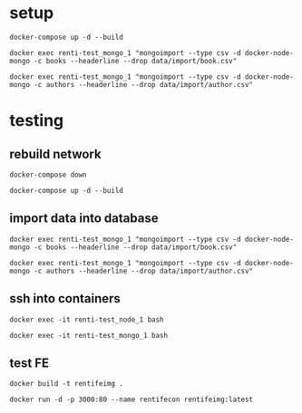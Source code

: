 # setup

`docker-compose up -d --build`

`docker exec renti-test_mongo_1 "mongoimport --type csv -d docker-node-mongo -c books --headerline --drop data/import/book.csv"`

`docker exec renti-test_mongo_1 "mongoimport --type csv -d docker-node-mongo -c authors --headerline --drop data/import/author.csv"`

# testing

## rebuild network

`docker-compose down`

`docker-compose up -d --build`

## import data into database

`docker exec renti-test_mongo_1 "mongoimport --type csv -d docker-node-mongo -c books --headerline --drop data/import/book.csv"`

`docker exec renti-test_mongo_1 "mongoimport --type csv -d docker-node-mongo -c authors --headerline --drop data/import/author.csv"`

## ssh into containers

`docker exec -it renti-test_node_1 bash`

`docker exec -it renti-test_mongo_1 bash`

## test FE

`docker build -t rentifeimg .`

`docker run -d -p 3000:80 --name rentifecon rentifeimg:latest`
